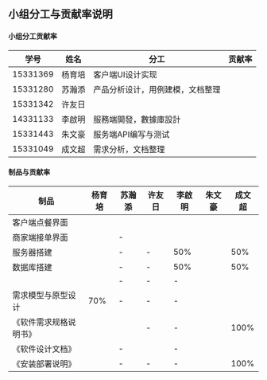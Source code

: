 ## 小组分工与贡献率说明

#### 小组分工贡献率

| 学号       | 姓名   | 分工        | 贡献率  |
| -------- | ---- | --------- | ---- |
| 15331369 | 杨育培  |    客户端UI设计实现       |      |
| 15331280 | 苏瀚添  |产品分析设计，用例建模，文档整理 |      |
| 15331342 | 许友日  |           |      |
| 14331133 | 李啟明  | 服務端開發，數據庫設計   |      |
| 15331443 | 朱文豪  | 服务端API编写与测试 |      |
| 15331049 | 成文超  | 需求分析，文档整理 |      |



#### 制品与贡献率

| 制品          | 杨育培  | 苏瀚添  | 许友日  | 李啟明  | 朱文豪  | 成文超  |
| ----------- | ---- | ---- | ---- | ---- | ---- | ---- |
| 客户端点餐界面|      |      |      |      |      |      |
| 商家端接单界面|      | -    |      |      |      |      |
| 服务器搭建    |      | -    | -    |  50%  |      | 50% |
| 数据库搭建   |      | -    | -    | 50%  |      | 50% |
|             |      | -    | -    | -    |      |      |
| 需求模型与原型设计   | 70%  | -    | -    | -    |      |      |
| 《软件需求规格说明书》 |      |      | -    | -    |      | 100% |
| 《软件设计文档》    |      | -    |      | -    |      |      |
| 《安装部署说明》    |      | -    | -    | -    |      | 100% |
